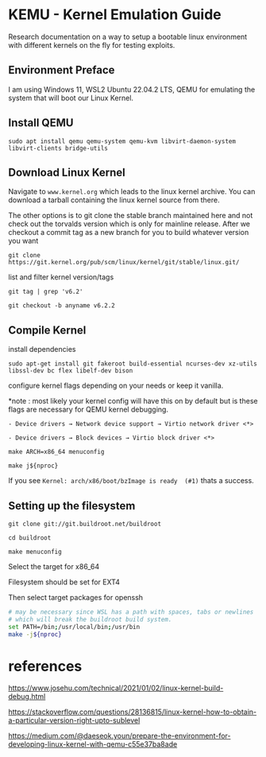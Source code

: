 # KEMU - Kernel Emulation Guide

Research documentation on a way to setup a bootable
linux environment with different kernels on the fly
for testing exploits.

## Environment Preface

I am using Windows 11, WSL2 Ubuntu 22.04.2 LTS, QEMU for
emulating the system that will boot our Linux Kernel.

## Install QEMU

`sudo apt install qemu qemu-system qemu-kvm libvirt-daemon-system libvirt-clients bridge-utils`

## Download Linux Kernel


Navigate to `www.kernel.org` which leads to the linux
kernel archive. You can download a tarball containing 
the linux kernel source from there.

The other options is to git clone the stable branch maintained
here and not check out the torvalds version which is only
for mainline release. After we checkout a commit tag as a 
new branch for you to  build whatever version you want

`git clone https://git.kernel.org/pub/scm/linux/kernel/git/stable/linux.git/`

list and filter kernel version/tags

`git tag | grep 'v6.2'`

`git checkout -b anyname v6.2.2`

## Compile Kernel

install dependencies

`sudo apt-get install git fakeroot build-essential ncurses-dev xz-utils libssl-dev bc flex libelf-dev bison`

configure kernel flags depending on your needs or keep it
vanilla.

*note : most likely your kernel config will have this on by default but is
these flags are necessary for QEMU kernel debugging.

    - Device drivers → Network device support → Virtio network driver <*>

    - Device drivers → Block devices → Virtio block driver <*>

`make ARCH=x86_64 menuconfig`

`make j${nproc}`

If you see `Kernel: arch/x86/boot/bzImage is ready  (#1)` thats a success.

## Setting up the filesystem

`git clone git://git.buildroot.net/buildroot`

`cd buildroot`

`make menuconfig`

Select the target for x86_64

Filesystem should be set for EXT4

Then select target packages for openssh

```bash
# may be necessary since WSL has a path with spaces, tabs or newlines
# which will break the buildroot build system.
set PATH=/bin;/usr/local/bin;/usr/bin
make -j${nproc}
```

# references

https://www.josehu.com/technical/2021/01/02/linux-kernel-build-debug.html

https://stackoverflow.com/questions/28136815/linux-kernel-how-to-obtain-a-particular-version-right-upto-sublevel

https://medium.com/@daeseok.youn/prepare-the-environment-for-developing-linux-kernel-with-qemu-c55e37ba8ade

